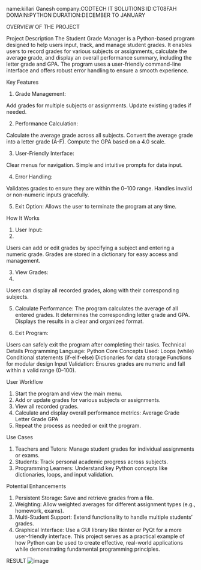 name:killari Ganesh company:CODTECH IT SOLUTIONS ID:CT08FAH DOMAIN:PYTHON DURATION:DECEMBER TO JANUARY

OVERVIEW OF THE PROJECT

Project Description
The Student Grade Manager is a Python-based program designed to help users input, track, and manage student grades. It enables users to record grades for various subjects or assignments, calculate the average grade, and display an overall performance summary, including the letter grade and GPA. The program uses a user-friendly command-line interface and offers robust error handling to ensure a smooth experience.

Key Features

1. Grade Management:

Add grades for multiple subjects or assignments.
Update existing grades if needed.

2. Performance Calculation:

Calculate the average grade across all subjects.
Convert the average grade into a letter grade (A-F).
Compute the GPA based on a 4.0 scale.

3. User-Friendly Interface:

Clear menus for navigation.
Simple and intuitive prompts for data input.

4. Error Handling:

Validates grades to ensure they are within the 0–100 range.
Handles invalid or non-numeric inputs gracefully.

5. Exit Option:
Allows the user to terminate the program at any time.

How It Works

1. User Input:
2. 
Users can add or edit grades by specifying a subject and entering a numeric grade.
Grades are stored in a dictionary for easy access and management.

3. View Grades:
4. 
Users can display all recorded grades, along with their corresponding subjects.

5. Calculate Performance:
The program calculates the average of all entered grades.
It determines the corresponding letter grade and GPA.
Displays the results in a clear and organized format.

6. Exit Program:

Users can safely exit the program after completing their tasks.
Technical Details
Programming Language: Python
Core Concepts Used:
Loops (while)
Conditional statements (if-elif-else)
Dictionaries for data storage
Functions for modular design
Input Validation: Ensures grades are numeric and fall within a valid range (0–100).

User Workflow

1. Start the program and view the main menu.
2. Add or update grades for various subjects or assignments.
3. View all recorded grades.
4. Calculate and display overall performance metrics:
Average Grade
Letter Grade
GPA
5. Repeat the process as needed or exit the program.

Use Cases

1. Teachers and Tutors: Manage student grades for individual assignments or exams.
2. Students: Track personal academic progress across subjects.
3. Programming Learners: Understand key Python concepts like dictionaries, loops, and input validation.

Potential Enhancements

1. Persistent Storage: Save and retrieve grades from a file.
2. Weighting: Allow weighted averages for different assignment types (e.g., homework, exams).
3. Multi-Student Support: Extend functionality to handle multiple students’ grades.
4. Graphical Interface: Use a GUI library like tkinter or PyQt for a more user-friendly interface.
This project serves as a practical example of how Python can be used to create effective, real-world applications while demonstrating fundamental programming principles.

RESULT
![image](https://github.com/user-attachments/assets/92fafa78-e3e7-461c-8a6b-36e7f36d58cd)
